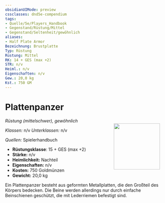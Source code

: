 ```yaml
---
obsidianUIMode: preview
cssclasses: dnd5e-compendium
tags:
- Quelle/5e/Players_Handbook
- Gegenstand/Rüstung/Mittel
- Gegenstand/Seltenheit/gewöhnlich
aliases: 
- Half Plate Armor
Bezeichnung: Brustplatte
Typ: Rüstung
Rüstung: Mittel
RK: 14 + GES (max +2)
STR: n/v
Heiml.: n/v
Eigenschaften: n/v
Gew.: 20,0 kg
Kst.: 750 GM
---
```

# Plattenpanzer
*Rüstung (mittelschwer), gewöhnlich*  
<img src="Symbolik/Gegenstände.webp" align="right" width="150">

_Klassen:_ n/v 
_Unterklassen:_  n/v

_Quellen:_ Spielerhandbuch

- **Rüstungsklasse**: 15 + GES (max +2)
- **Stärke:** n/v
- **Heimlichkeit:** Nachteil
- **Eigenschaften:** n/v
- **Kosten:** 750 Goldmünzen
- **Gewicht:** 20,0 kg

Ein Plattenpanzer besteht aus geformten Metallplatten, die den Großteil des Körpers bedecken. Die Beine werden allerdings nur durch einfache Beinschienen geschützt, die mit Lederriemen befestigt sind.